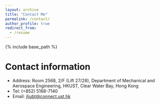 ```yaml
---
layout: archive
title: "Contact Me"
permalink: /contact/
author_profile: true
redirect_from:
  - /resume
---
```


{% include base_path %}

Contact information
======
* Address: Room 2568, 2/F (Lift 27/28),  Department of Mechanical and Aerospace Engineering,  HKUST, Clear Water Bay, Hong Kong
* Tel: (+852) 5168-7140
* Email: jliubt@connect.ust.hk

